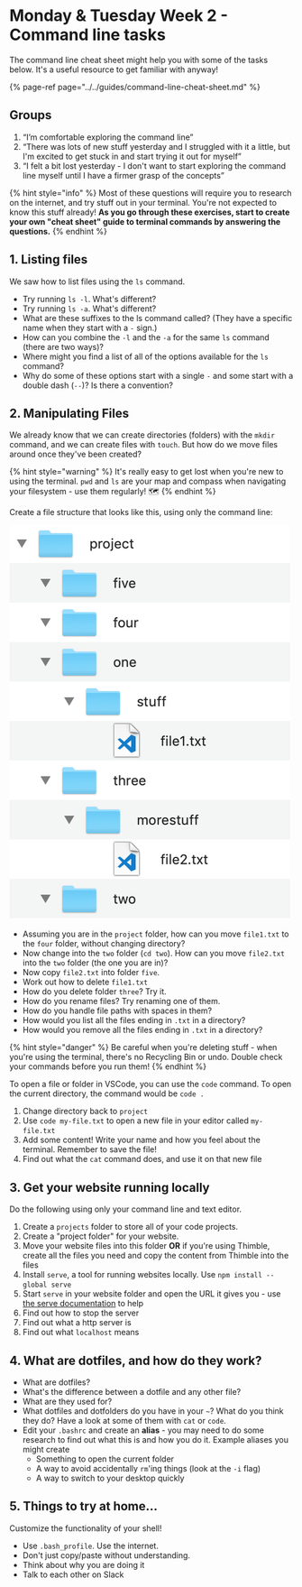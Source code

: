 # Monday & Tuesday Week 2 - Command line tasks

The command line cheat sheet might help you with some of the tasks below. It's a useful resource to get familiar with anyway!

{% page-ref page="../../guides/command-line-cheat-sheet.md" %}

## Groups

1. “I’m comfortable exploring the command line”
2. “There was lots of new stuff yesterday and I struggled with it a little, but I'm excited to get stuck in and start trying it out for myself”
3. “I felt a bit lost yesterday - I don't want to start exploring the command line myself until I have a firmer grasp of the concepts”

{% hint style="info" %}
Most of these questions will require you to research on the internet, and try stuff out in your terminal. You're not expected to know this stuff already! **As you go through these exercises, start to create your own "cheat sheet" guide to terminal commands by answering the questions.**
{% endhint %}

## 1. Listing files

We saw how to list files using the `ls` command.

* Try running `ls -l`. What's different?
* Try running `ls -a`. What's different?
* What are these suffixes to the ls command called? \(They have a specific name when they start with a `-` sign.\)
* How can you combine the `-l` and the `-a` for the same `ls` command \(there are two ways\)?
* Where might you find a list of all of the options available for the `ls` command?
* Why do some of these options start with a single `-` and some start with a double dash \(`--`\)? Is there a convention?

## 2. Manipulating Files

We already know that we can create directories \(folders\) with the `mkdir` command, and we can create files with `touch`. But how do we move files around once they've been created?

{% hint style="warning" %}
It's really easy to get lost when you're new to using the terminal. `pwd` and `ls` are your map and compass  when navigating your filesystem - use them regularly! 🗺
{% endhint %}

Create a file structure that looks like this, using only the command line:

![](../../.gitbook/assets/screenshot-2018-10-09-at-14.55.25.png)

* Assuming you are in the `project` folder, how can you move `file1.txt` to the `four` folder, without changing directory?
* Now change into the `two` folder \(`cd two`\). How can you move `file2.txt` into the `two` folder \(the one you are in\)?
* Now copy `file2.txt` into folder `five`.
* Work out how to delete `file1.txt`
* How do you delete folder `three`? Try it.
* How do you rename files? Try renaming one of them.
* How do you handle file paths with spaces in them?
* How would you list all the files ending in `.txt` in a directory?
* How would you remove all the files ending in `.txt` in a directory?

{% hint style="danger" %}
Be careful when you're deleting stuff - when you're using the terminal, there's no Recycling Bin or undo. Double check your commands before you run them!
{% endhint %}

To open a file or folder in VSCode, you can use the `code` command. To open the current directory, the command would be `code .`

1. Change directory back to `project`
2. Use `code my-file.txt` to open a new file in your editor called `my-file.txt`
3. Add some content! Write your name and how you feel about the terminal. Remember to save the file!
4. Find out what the `cat` command does, and use it on that new file

## 3. Get your website running locally

Do the following using only your command line and text editor.

1. Create a `projects` folder to store all of your code projects.
2. Create a "project folder" for your website.
3. Move your website files into this folder **OR** if you're using Thimble, create all the files you need and copy the content from Thimble into the files
4. Install `serve`, a tool for running websites locally. Use `npm install --global serve`
5. Start `serve` in your website folder and open the URL it gives you - use[ the serve documentation](https://www.npmjs.com/package/serve#usage) to help
6. Find out how to stop the server
7. Find out what a http server is
8. Find out what `localhost` means

## 4. What are dotfiles, and how do they work?

* What are dotfiles?
* What's the difference between a dotfile and any other file?
* What are they used for?
* What dotfiles and dotfolders do you have in your `~`? What do you think they do? Have a look at some of them with `cat` or `code`.
* Edit your `.bashrc` and create an **alias** - you may need to do some research to find out what this is and how you do it. Example aliases you might create
  * Something to open the current folder 
  * A way to avoid accidentally `rm`'ing things \(look at the `-i` flag\)
  * A way to switch to your desktop quickly

## 5. Things to try at home...

Customize the functionality of your shell!

* Use `.bash_profile`. Use the internet.
* Don't just copy/paste without understanding.
* Think about why you are doing it
* Talk to each other on Slack

